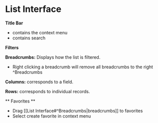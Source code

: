 # List Interface
**Title Bar**
- contains the context menu
- contains search
	
**Filters**

**Breadcrumbs:** Displays how the list is filtered.
- Right clicking a breadcrumb will remove all breadcrumbs to the right ^Breadcrumbs

**Columns:** corresponds to a field.

**Rows:**  corresponds to individual records.

** Favorites **
- Drag [[List Interface#^Breadcrumbs|breadcrumbs]] to favorites
- Select create favorite in context menu